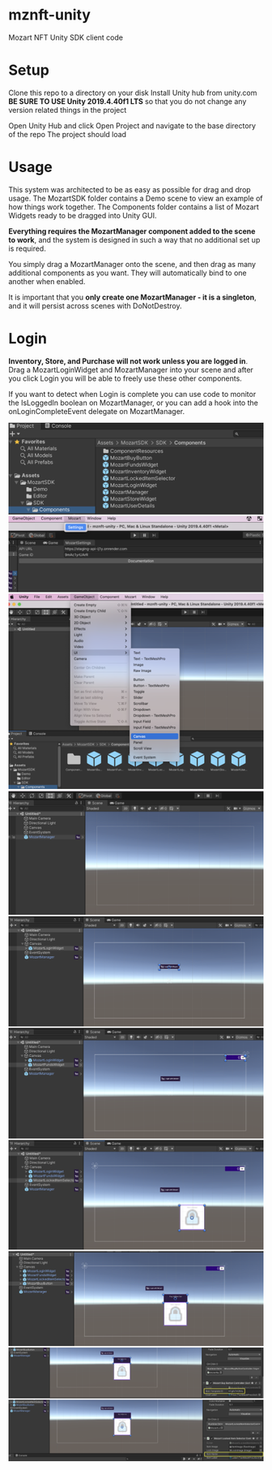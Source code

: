# mznft-unity
Mozart NFT Unity SDK client code

# Setup
Clone this repo to a directory on your disk
Install Unity hub from unity.com
**BE SURE TO USE Unity 2019.4.40f1 LTS** so that you do not change any version related things in the project

Open Unity Hub and click Open Project and navigate to the base directory of the repo
The project should load



# Usage
This system was architected to be as easy as possible for drag and drop usage.
The MozartSDK folder contains a Demo scene to view an example of how things work together.
The Components folder contains a list of Mozart Widgets ready to be dragged into Unity GUI.

**Everything requires the MozartManager component added to the scene to work**, and the system is designed in such a way that no additional set up is required.

You simply drag a MozartManager onto the scene, and then drag as many additional components as you want.  They will automatically bind to one another when enabled.  

It is important that you **only create one MozartManager - it is a singleton**, and it will persist across scenes with DoNotDestroy.

# Login
**Inventory, Store, and Purchase will not work unless you are logged in**.  Drag a MozartLoginWidget and MozartManager into your scene and after you click Login you will be able to freely use these other components.

If you want to detect when Login is complete you can use code to monitor the IsLoggedIn boolean on MozartManager, or you can add a hook into the onLoginCompleteEvent delegate on MozartManager.

 ![Configure Settings](/Assets/MozartSDK/docs/img/components.png)
 ![Configure Settings](/Assets/MozartSDK/docs/img/step0_configure_mozart_settings.png)
 ![Configure Settings](/Assets/MozartSDK/docs/img/step1_add_canvas.png)
 ![Configure Settings](/Assets/MozartSDK/docs/img/step2_add_manager.png)
 ![Configure Settings](/Assets/MozartSDK/docs/img/step3_add_login_widget.png)
 ![Configure Settings](/Assets/MozartSDK/docs/img/step4_add_funds_widget.png)
 ![Configure Settings](/Assets/MozartSDK/docs/img/step5_add_locked_item_selector.png)
 ![Configure Settings](/Assets/MozartSDK/docs/img/step6_add_instant_buy_button.png)
 ![Configure Settings](/Assets/MozartSDK/docs/img/step7_configure_buy_button.png)
 ![Configure Settings](/Assets/MozartSDK/docs/img/step8_configure_buy_button.png)
